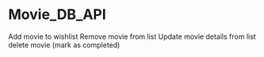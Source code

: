 # Movie_DB_API

Add movie to wishlist
Remove movie from list
Update movie details from list
delete movie (mark as completed)
